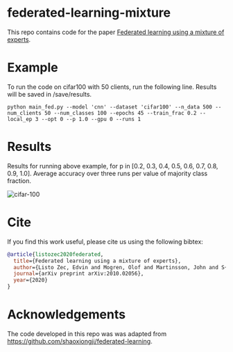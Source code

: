 # federated-learning-mixture
This repo contains code for the paper [Federated learning using a mixture of experts](https://arxiv.org/abs/2010.02056).

# Example
To run the code on cifar100 with 50 clients, run the following line. Results will be saved in /save/results.

`python main_fed.py --model 'cnn' --dataset 'cifar100' --n_data 500 --num_clients 50 --num_classes 100 --epochs 45 --train_frac 0.2 --local_ep 3 --opt 0 --p 1.0 --gpu 0 --runs 1`
# Results
Results for running above example, for p in [0.2, 0.3, 0.4, 0.5, 0.6, 0.7, 0.8, 0.9, 1.0].  Average accuracy over three runs per value of majority class fraction.

![cifar-100](https://github.com/edvinli/federated-learning-mixture/blob/main/figures/c_100(1).png)

# Cite
If you find this work useful, please cite us using the following bibtex:
```bibtex
@article{listozec2020federated,
  title={Federated learning using a mixture of experts},
  author={Listo Zec, Edvin and Mogren, Olof and Martinsson, John and S{\"u}tfeld, Leon Ren{\'e} and Gillblad, Daniel},
  journal={arXiv preprint arXiv:2010.02056},
  year={2020}
}

```

# Acknowledgements
The code developed in this repo was was adapted from https://github.com/shaoxiongji/federated-learning.
